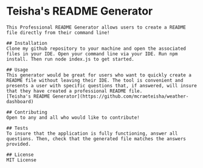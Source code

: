 # Teisha's README Generator
    This Professional README Generator allows users to create a README file directly from their command line! 

    ## Installation
    Clone my github repository to your machine and open the associated files in your IDE. Open your command line via your IDE. Run npm install. Then run node index.js to get started.

    ## Usage
    This generator would be great for users who want to quickly create a README file without leaving their IDE. The tool is convenient and presents a user with specific questions that, if answered, will insure that they have created a professional README file.
    [Teisha's README Generator](https://github.com/mcraeteisha/weather-dashboard)

    ## Contributing
    Open to any and all who would like to contribute!

    ## Tests
    To insure that the application is fully functioning, answer all questions. Then, check that the generated file matches the answers provided.

    ## License
    MIT License
    